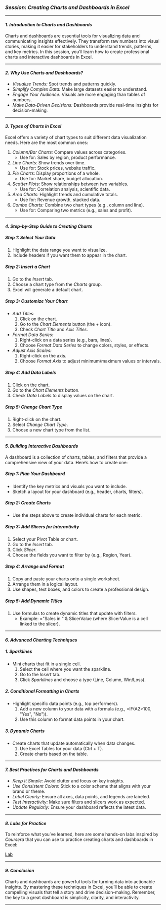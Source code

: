 ### *Session: Creating Charts and Dashboards in Excel*

---

#### *1. Introduction to Charts and Dashboards*
Charts and dashboards are essential tools for visualizing data and communicating insights effectively. They transform raw numbers into visual stories, making it easier for stakeholders to understand trends, patterns, and key metrics. In this session, you’ll learn how to create professional charts and interactive dashboards in Excel.

---

#### *2. Why Use Charts and Dashboards?*
- *Visualize Trends:* Spot trends and patterns quickly.
- *Simplify Complex Data:* Make large datasets easier to understand.
- *Engage Your Audience:* Visuals are more engaging than tables of numbers.
- *Make Data-Driven Decisions:* Dashboards provide real-time insights for decision-making.

---

#### *3. Types of Charts in Excel*
Excel offers a variety of chart types to suit different data visualization needs. Here are the most common ones:

1. *Column/Bar Charts:* Compare values across categories.
   - Use for: Sales by region, product performance.
2. *Line Charts:* Show trends over time.
   - Use for: Stock prices, website traffic.
3. *Pie Charts:* Display proportions of a whole.
   - Use for: Market share, budget allocation.
4. *Scatter Plots:* Show relationships between two variables.
   - Use for: Correlation analysis, scientific data.
5. *Area Charts:* Highlight trends and cumulative totals.
   - Use for: Revenue growth, stacked data.
6. *Combo Charts:* Combine two chart types (e.g., column and line).
   - Use for: Comparing two metrics (e.g., sales and profit).

---

#### *4. Step-by-Step Guide to Creating Charts*

##### *Step 1: Select Your Data*
1. Highlight the data range you want to visualize.
2. Include headers if you want them to appear in the chart.

##### *Step 2: Insert a Chart*
1. Go to the *Insert* tab.
2. Choose a chart type from the *Charts* group.
3. Excel will generate a default chart.

##### *Step 3: Customize Your Chart*
- *Add Titles:*
  1. Click on the chart.
  2. Go to the *Chart Elements* button (the + icon).
  3. Check *Chart Title* and *Axis Titles*.
- *Format Data Series:*
  1. Right-click on a data series (e.g., bars, lines).
  2. Choose *Format Data Series* to change colors, styles, or effects.
- *Adjust Axis Scales:*
  1. Right-click on the axis.
  2. Choose *Format Axis* to adjust minimum/maximum values or intervals.

##### *Step 4: Add Data Labels*
1. Click on the chart.
2. Go to the *Chart Elements* button.
3. Check *Data Labels* to display values on the chart.

##### *Step 5: Change Chart Type*
1. Right-click on the chart.
2. Select *Change Chart Type*.
3. Choose a new chart type from the list.

---

#### *5. Building Interactive Dashboards*
A dashboard is a collection of charts, tables, and filters that provide a comprehensive view of your data. Here’s how to create one:

##### *Step 1: Plan Your Dashboard*
- Identify the key metrics and visuals you want to include.
- Sketch a layout for your dashboard (e.g., header, charts, filters).

##### *Step 2: Create Charts*
- Use the steps above to create individual charts for each metric.

##### *Step 3: Add Slicers for Interactivity*
1. Select your Pivot Table or chart.
2. Go to the *Insert* tab.
3. Click *Slicer*.
4. Choose the fields you want to filter by (e.g., Region, Year).

##### *Step 4: Arrange and Format*
1. Copy and paste your charts onto a single worksheet.
2. Arrange them in a logical layout.
3. Use shapes, text boxes, and colors to create a professional design.

##### *Step 5: Add Dynamic Titles*
1. Use formulas to create dynamic titles that update with filters.
   - Example: ="Sales in " & SlicerValue (where SlicerValue is a cell linked to the slicer).

---

#### *6. Advanced Charting Techniques*

##### *1. Sparklines*
- Mini charts that fit in a single cell.
  1. Select the cell where you want the sparkline.
  2. Go to the *Insert* tab.
  3. Click *Sparklines* and choose a type (Line, Column, Win/Loss).

##### *2. Conditional Formatting in Charts*
- Highlight specific data points (e.g., top performers).
  1. Add a new column to your data with a formula (e.g., =IF(A2>100, "Yes", "No")).
  2. Use this column to format data points in your chart.

##### *3. Dynamic Charts*
- Create charts that update automatically when data changes.
  1. Use Excel Tables for your data (Ctrl + T).
  2. Create charts based on the table.

---

#### *7. Best Practices for Charts and Dashboards*
- *Keep It Simple:* Avoid clutter and focus on key insights.
- *Use Consistent Colors:* Stick to a color scheme that aligns with your brand or theme.
- *Label Clearly:* Ensure all axes, data points, and legends are labeled.
- *Test Interactivity:* Make sure filters and slicers work as expected.
- *Update Regularly:* Ensure your dashboard reflects the latest data.

---

#### *8. Labs for Practice*
To reinforce what you’ve learned, here are some hands-on labs inspired by *Coursera* that you can use to practice creating charts and dashboards in Excel:

[Lab](EDA\Excel\charts_dashboards)

---

#### *9. Conclusion*
Charts and dashboards are powerful tools for turning data into actionable insights. By mastering these techniques in Excel, you’ll be able to create compelling visuals that tell a story and drive decision-making. Remember, the key to a great dashboard is simplicity, clarity, and interactivity.

---

